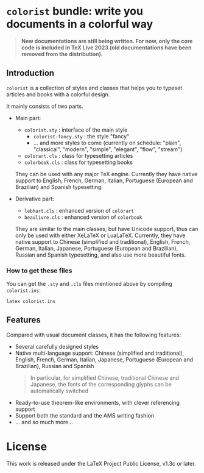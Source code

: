 <!-- Copyright (C) 2021-2023 by Jinwen XU -->

# `colorist` bundle: write you documents in a colorful way

> **New documentations are still being written. For now, only the core code is included in TeX Live 2023 (old documentations have been removed from the distribution).**

## Introduction

`colorist` is a collection of styles and classes that helps you to typeset articles and books with a colorful design.

It mainly consists of two parts.

- Main part:
    - `colorist.sty` : interface of the main style
        - `colorist-fancy.sty` : the style "fancy"
        - ... and more styles to come (currently on schedule: "plain", "classical", "modern", "simple", "elegant", "flow", "stream")
    - `colorart.cls` : class for typesetting articles
    - `colorbook.cls` : class for typesetting books

    They can be used with any major TeX engine. Currently they have native
    support to English, French, German, Italian, Portuguese
    (European and Brazilian) and Spanish typesetting.


- Derivative part:
    - `lebhart.cls` : enhanced version of `colorart`
    - `beaulivre.cls` : enhanced version of `colorbook`

    They are similar to the main classes, but have Unicode support, thus can
    only be used with either XeLaTeX or LuaLaTeX. Currently, they have native
    support to Chinese (simplified and traditional), English, French, German,
    Italian, Japanese, Portuguese (European and Brazilian), Russian and Spanish
    typesetting, and also use more beautiful fonts.

### How to get these files
You can get the `.sty` and `.cls` files mentioned above by compiling
`colorist.ins`:
```
latex colorist.ins
```
<!--
To get the `.tex` source files of the documentation, compile `colorist-doc.ins`:
```
latex colorist-doc.ins
```
-->

## Features

Compared with usual document classes, it has the following features:

- Several carefully designed styles
- Native multi-language support: Chinese (simplified and traditional), English, French, German, Italian, Japanese, Portuguese (European and Brazilian), Russian and Spanish
    > In particular, for simplified Chinese, traditional Chinese and Japanese, the fonts of the corresponding glyphs can be automatically switched
- Ready-to-use theorem-like environments, with clever referencing support
- Support both the standard and the AMS writing fashion
- ... and so much more...


# License

This work is released under the LaTeX Project Public License, v1.3c or later.
